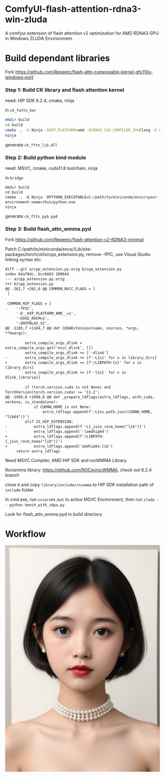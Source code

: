 # ComfyUI-flash-attention-rdna3-win-zluda
A comfyui extension of flash attention v2 optimization for AMD RDNA3 GPU in Windows ZLUDA Envirionment.

# Build dependant libraries
Fork https://github.com/Repeerc/flash-attn-composable-kernel-gfx110x-windows-port
### Step 1: Build CK library and flash attention kernel
 
need: HIP SDK 6.2.4, cmake, ninja

in `ck_fattn_ker`

```bash
mkdir build
cd build
cmake .. -G Ninja -DHIP_PLATFORM=amd -DCMAKE_CXX_COMPILER_ID=Clang -D_CMAKE_HIP_DEVICE_RUNTIME_TARGET=ON -DCMAKE_CXX_COMPILER_FORCED=true -DCMAKE_HIP_ARCHITECTURES=gfx1100 -DPYTHON_EXECUTABLE=C:/path/to/miniconda/envs/<your-environment-name>/bin/python.exe
ninja
```

generate `ck_fttn_lib.dll`

### Step 2: Build python bind module

need: MSVC, cmake, cuda11.8 toolchain, ninja

in `bridge`

```
mkdir build
cd build
cmake .. -G Ninja -DPYTHON_EXECUTABLE=C:/path/to/miniconda/envs/<your-environment-name>/bin/python.exe
ninja
```

generate `ck_fttn_pyb.pyd`

### Step 3: Build flash_attn_wmma.pyd
Fork https://github.com/Repeerc/flash-attention-v2-RDNA3-minimal

Patch C:/path/to/miniconda/envs/<your-environment-name>/Lib/site-packages/torch/utils/cpp_extension.py, remove -fPIC, use Visual Studio linking syntax etc:

```
diff --git a/cpp_extension.py.orig b/cpp_extension.py
index b4a70dc..bccb663 100644
--- a/cpp_extension.py.orig
+++ b/cpp_extension.py
@@ -262,7 +262,6 @@ COMMON_NVCC_FLAGS = [
 ]

 COMMON_HIP_FLAGS = [
-    '-fPIC',
     '-D__HIP_PLATFORM_AMD__=1',
     '-DUSE_ROCM=1',
     '-DHIPBLAS_V2',
@@ -1185,7 +1184,7 @@ def CUDAExtension(name, sources, *args, **kwargs):

         extra_compile_args_dlink = extra_compile_args.get('nvcc_dlink', [])
         extra_compile_args_dlink += ['-dlink']
-        extra_compile_args_dlink += [f'-L{x}' for x in library_dirs]
+        extra_compile_args_dlink += [f'/LIBPATH:{x}' for x in library_dirs]
         extra_compile_args_dlink += [f'-l{x}' for x in dlink_libraries]

         if (torch.version.cuda is not None) and TorchVersion(torch.version.cuda) >= '11.2':
@@ -1999,8 +1998,8 @@ def _prepare_ldflags(extra_ldflags, with_cuda, verbose, is_standalone):
             if CUDNN_HOME is not None:
                 extra_ldflags.append(f'-L{os.path.join(CUDNN_HOME, "lib64")}')
         elif IS_HIP_EXTENSION:
-            extra_ldflags.append(f'-L{_join_rocm_home("lib")}')
-            extra_ldflags.append('-lamdhip64')
+            extra_ldflags.append(f'/LIBPATH:{_join_rocm_home("lib")}')
+            extra_ldflags.append('amdhip64.lib')
     return extra_ldflags
```
Need MSVC Compiler, AMD HIP SDK and rocWMMA Library.

Rocwmma library: https://github.com/ROCm/rocWMMA, check out 6.2.4 branch

clone it and copy ```library/include/rocwmma``` to HIP SDK installation path of ```include``` folder

In cmd.exe, run ```vcvars64.bat``` to active MSVC Environment, then run ```zluda -- python bench_with_sdpa.py```

Look for flash_attn_wmma.pyd in build directory

# Workflow
![Workflow](https://github.com/jiangfeng79/ComfyUI-flash-attention-rdna3-win-zluda/blob/main/example_workflows/200413_ComfyUI_00001_.png?raw=true)
